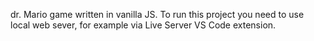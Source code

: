 dr. Mario game written in vanilla JS. 
To run this project you need to use local web sever, for example via Live Server VS Code extension.  